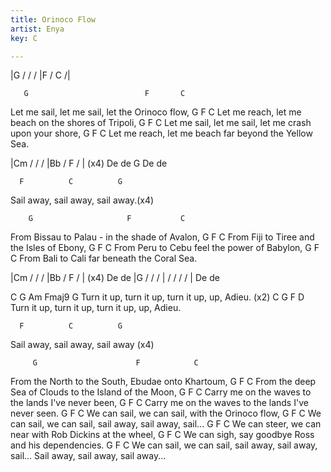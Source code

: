 ```yaml
---
title: Orinoco Flow
artist: Enya
key: C

---
```

|G / / / |F / C /|

       G                          F       C
Let me sail, let me sail, let the Orinoco flow,
       G                          F              C
Let me reach, let me beach on the shores of Tripoli,
       G                         F               C
Let me sail, let me sail, let me crash upon your shore,
       G                         F               C
Let me reach, let me beach far beyond the Yellow Sea.

|Cm / / / |Bb / F / | (x4)
De de
G
De de

      F          C          G
Sail away, sail away, sail away.(x4)

        G                     F           C
From Bissau to Palau - in the shade of Avalon,
       G                   F           C
From Fiji to Tiree and the Isles of Ebony,
       G                   F            C
From Peru to Cebu feel the power of Babylon,
        G                   F              C
From Bali to Cali far beneath the Coral Sea.

|Cm / / / |Bb / F / | (x4)
De de
|G / / / | / / / / |
De de

C                       G               Am    Fmaj9  G
Turn it up, turn it up, turn it up, up, Adieu. (x2)
C                       G               F      D
Turn it up, turn it up, turn it up, up, Adieu.

      F          C          G
Sail away, sail away, sail away (x4)


         G                      F            C
From the North to the South, Ebudae onto Khartoum,
         G                         F             C
From the deep Sea of Clouds to the Island of the Moon,
      G                      F                C
Carry me on the waves to the lands I've never been,
       G                      F                C
Carry me on the waves to the lands I've never seen.
       G                           F       C
We can sail, we can sail, with the Orinoco flow,
       G                        F          C
We can sail, we can sail, sail away, sail away, sail...
       G                           F              C
We can steer, we can near with Rob Dickins at the wheel,
       G                          F           C
We can sigh, say goodbye Ross and his dependencies.
       G                        F          C
We can sail, we can sail, sail away, sail away, sail...
Sail away, sail away, sail away...